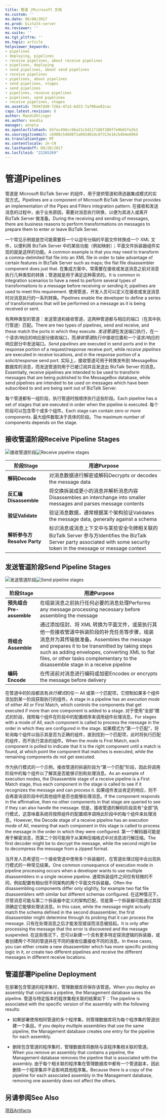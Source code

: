 ```yaml
---
title: 管道 |Microsoft 文档
ms.custom: ''
ms.date: 06/08/2017
ms.prod: biztalk-server
ms.reviewer: ''
ms.suite: ''
ms.tgt_pltfrm: ''
ms.topic: article
helpviewer_keywords:
- pipelines
- deploying, pipelines
- receive pipelines, about receive pipelines
- pipelines, deploying
- send pipelines, about send pipelines
- receive pipelines
- pipelines, about pipelines
- send pipelines, stages
- send pipelines
- pipelines, receive pipelines
- pipelines, send pipelines
- receive pipelines, stages
ms.assetid: 76947dd8-728a-4fa3-bd33-7a708ae82cac
caps.latest.revision: 8
author: MandiOhlinger
ms.author: mandia
manager: anneta
ms.openlocfilehash: b5fec49dcc9ba21c5d117188f280f7e9b65fe2b2
ms.sourcegitcommit: cb908c540d8f1a692d01dc8f313e16cb4b4e696d
ms.translationtype: MT
ms.contentlocale: zh-CN
ms.lasthandoff: 09/20/2017
ms.locfileid: "22265269"
---
```

# <a name="pipelines"></a><span data-ttu-id="40249-102">管道</span><span class="sxs-lookup"><span data-stu-id="40249-102">Pipelines</span></span>
<span data-ttu-id="40249-103">管道是 Microsoft BizTalk Server 的组件，用于提供管道和筛选器集成模式的实现方式。</span><span class="sxs-lookup"><span data-stu-id="40249-103">Pipelines are a component of Microsoft BizTalk Server that provides an implementation of the Pipes and Filters integration pattern.</span></span> <span data-ttu-id="40249-104">在接收和发送消息的过程中，由于业务原因，需要对消息执行转换，以便为其进入或离开 BizTalk Server 做准备。</span><span class="sxs-lookup"><span data-stu-id="40249-104">During the receiving and sending of messages, there are business reasons to perform transformations on messages to prepare them to enter or leave BizTalk Server.</span></span>  
  
 <span data-ttu-id="40249-105">一个常见示例就是您可能需要将一个以逗号分隔的平面文件转换成一个 XML 文件，以便利用 BizTalk Server 中的某些功能（例如映射）；平面文件拆装器组件实现的就是这样的功能。</span><span class="sxs-lookup"><span data-stu-id="40249-105">A common example is that you may need to transform a comma-delimited flat file into an XML file in order to take advantage of certain features in BizTalk Server such as maps; the flat file disassembler component does just that.</span></span> <span data-ttu-id="40249-106">在集成方案中，常需要在接收或发送消息之前对消息执行几种类型的转换；管道就是用于满足这种需求的。</span><span class="sxs-lookup"><span data-stu-id="40249-106">It is common in integration scenarios to have a need to perform several types of transformations to a message before receiving or sending it; pipelines are used to meet this requirement.</span></span> <span data-ttu-id="40249-107">使用管道，开发人员可以定义在接收或发送消息时对消息执行的一系列转换。</span><span class="sxs-lookup"><span data-stu-id="40249-107">Pipelines enable the developer to define a series of transformations that will be performed on a message as it is being received or sent.</span></span>  
  
 <span data-ttu-id="40249-108">有两种类型的管道：发送管道和接收管道，这两种管道都与相应的端口（在其中执行管道）匹配。</span><span class="sxs-lookup"><span data-stu-id="40249-108">There are two types of pipelines, send and receive, and these match the ports in which they execute.</span></span> <span data-ttu-id="40249-109">*发送管道*在发送端口执行，在一个请求/响应的响应部分接收端口，而*接收管道*执行中接收位置和一个请求/响应的响应部分中发送端口。</span><span class="sxs-lookup"><span data-stu-id="40249-109">*Send pipelines* are executed in send ports and in the response portion of a request/response receive port, while *receive pipelines* are executed in receive locations, and in the response portion of a solicit/response send port.</span></span> <span data-ttu-id="40249-110">实际上，接收管道可用于转换发布到 MessageBox 数据库的消息，而发送管道则用于已被订阅并且发送出 BizTalk Server 的消息。</span><span class="sxs-lookup"><span data-stu-id="40249-110">Essentially, receive pipelines are intended to be used to transform messages that are being published to the MessageBox database, while send pipelines are intended to be used on messages which have been subscribed to and are being sent out of BizTalk Server.</span></span>  
  
 <span data-ttu-id="40249-111">每个管道都有一组阶段，执行管道时按顺序执行这些阶段。</span><span class="sxs-lookup"><span data-stu-id="40249-111">Each pipeline has a set of stages that are executed in order when the pipeline is executed.</span></span> <span data-ttu-id="40249-112">每个阶段可以包含零个或多个组件。</span><span class="sxs-lookup"><span data-stu-id="40249-112">Each stage can contain zero or more components.</span></span> <span data-ttu-id="40249-113">最大组件数取决于具体的阶段。</span><span class="sxs-lookup"><span data-stu-id="40249-113">The maximum number of components depends on the stage.</span></span>  
  
## <a name="receive-pipeline-stages"></a><span data-ttu-id="40249-114">接收管道阶段</span><span class="sxs-lookup"><span data-stu-id="40249-114">Receive Pipeline Stages</span></span>  
 <span data-ttu-id="40249-115">![接收管道阶段](../core/media/arch-pipe-receive.gif "arch_pipe_receive")</span><span class="sxs-lookup"><span data-stu-id="40249-115">![Receive pipeline stages](../core/media/arch-pipe-receive.gif "arch_pipe_receive")</span></span>  
  
|<span data-ttu-id="40249-116">阶段</span><span class="sxs-lookup"><span data-stu-id="40249-116">Stage</span></span>|<span data-ttu-id="40249-117">用途</span><span class="sxs-lookup"><span data-stu-id="40249-117">Purpose</span></span>|  
|-----------|-------------|  
|<span data-ttu-id="40249-118">**解码**</span><span class="sxs-lookup"><span data-stu-id="40249-118">**Decode**</span></span>|<span data-ttu-id="40249-119">对消息数据进行解密或解码</span><span class="sxs-lookup"><span data-stu-id="40249-119">Decrypts or decodes the message data</span></span>|  
|<span data-ttu-id="40249-120">**反汇编**</span><span class="sxs-lookup"><span data-stu-id="40249-120">**Disassemble**</span></span>|<span data-ttu-id="40249-121">将交换拆装成更小的消息并解析消息内容</span><span class="sxs-lookup"><span data-stu-id="40249-121">Disassembles an interchange into smaller messages and parses message contents</span></span>|  
|<span data-ttu-id="40249-122">**验证**</span><span class="sxs-lookup"><span data-stu-id="40249-122">**Validate**</span></span>|<span data-ttu-id="40249-123">验证消息数据，通常根据某个架构验证</span><span class="sxs-lookup"><span data-stu-id="40249-123">Validates the message data, generally against a schema</span></span>|  
|<span data-ttu-id="40249-124">**解析参与方**</span><span class="sxs-lookup"><span data-stu-id="40249-124">**Resolve Party**</span></span>|<span data-ttu-id="40249-125">标识消息或消息上下文中与某些安全令牌相关联的 BizTalk Server 参与方</span><span class="sxs-lookup"><span data-stu-id="40249-125">Identifies the BizTalk Server party associated with some security token in the message or message context</span></span>|  
  
## <a name="send-pipeline-stages"></a><span data-ttu-id="40249-126">发送管道阶段</span><span class="sxs-lookup"><span data-stu-id="40249-126">Send Pipeline Stages</span></span>  
 <span data-ttu-id="40249-127">![发送管道阶段](../core/media/arch-pipe-send.gif "arch_pipe_send")</span><span class="sxs-lookup"><span data-stu-id="40249-127">![Send pipeline stages](../core/media/arch-pipe-send.gif "arch_pipe_send")</span></span>  
  
|<span data-ttu-id="40249-128">阶段</span><span class="sxs-lookup"><span data-stu-id="40249-128">Stage</span></span>|<span data-ttu-id="40249-129">用途</span><span class="sxs-lookup"><span data-stu-id="40249-129">Purpose</span></span>|  
|-----------|-------------|  
|<span data-ttu-id="40249-130">**预先组合**</span><span class="sxs-lookup"><span data-stu-id="40249-130">**Pre-assemble**</span></span>|<span data-ttu-id="40249-131">在组装消息之前执行任何必要的消息处理</span><span class="sxs-lookup"><span data-stu-id="40249-131">Performs any message processing necessary before assembling the message</span></span>|  
|<span data-ttu-id="40249-132">**将组合**</span><span class="sxs-lookup"><span data-stu-id="40249-132">**Assemble**</span></span>|<span data-ttu-id="40249-133">通过添加信封、将 XML 转换为平面文件，或是执行其他一些接收管道中拆装阶段的补充任务等步骤，组装消息并为其传输做准备。</span><span class="sxs-lookup"><span data-stu-id="40249-133">Assembles the message and prepares it to be transmitted by taking steps such as adding envelopes, converting XML to flat files, or other tasks complementary to the disassemble stage in a receive pipeline</span></span>|  
|<span data-ttu-id="40249-134">**编码**</span><span class="sxs-lookup"><span data-stu-id="40249-134">**Encode**</span></span>|<span data-ttu-id="40249-135">在传送前对消息进行编码或加密</span><span class="sxs-lookup"><span data-stu-id="40249-135">Encodes or encrypts the message before delivery</span></span>|  
  
 <span data-ttu-id="40249-136">在管道中的阶段都具有*执行模式*的任一 All 或第一个匹配项，它控制如果多个组件添加到某一阶段获取执行的组件。</span><span class="sxs-lookup"><span data-stu-id="40249-136">A stage in a pipeline has an *execution mode* of either All or First Match, which controls the components that get executed if more than one component is added to a stage.</span></span> <span data-ttu-id="40249-137">对于使用“全部”模式的阶段，按照每个组件在阶段中的配置顺序来调用组件处理消息。</span><span class="sxs-lookup"><span data-stu-id="40249-137">For stages with a mode of All, each component is called to process the message in the order in which they are configured in the stage.</span></span> <span data-ttu-id="40249-138">如果模式为“第一个匹配”，将轮询每个组件以指示其是否为正确的组件，直到找到一个匹配项，此时将执行匹配的组件，而不执行其余的组件。</span><span class="sxs-lookup"><span data-stu-id="40249-138">When the mode is First Match, each component is polled to indicate that it is the right component until a match is found, at which point the component that matches is executed, while the remaining components do not get executed.</span></span>  
  
 <span data-ttu-id="40249-139">作为执行模式的一个示例，接收管道的拆装阶段为“第一个匹配”阶段，因此将调用阶段中的每个组件以了解其是否能够识别和处理消息。</span><span class="sxs-lookup"><span data-stu-id="40249-139">As an example of execution modes, the Disassemble stage of a receive pipeline is a First Match stage, thus each component in the stage is called to see if it recognizes the message and can process it.</span></span> <span data-ttu-id="40249-140">如果组件发出肯定的响应，则不会再查询该阶段中的其他组件是否也能够处理消息。</span><span class="sxs-lookup"><span data-stu-id="40249-140">If the component responds in the affirmative, then no other components in that stage are queried to see if they can also handle the message.</span></span> <span data-ttu-id="40249-141">但是，接收管道的解码阶段具有“全部”执行模式，这意味着系统将按照组件的配置顺序调用此阶段中的每个组件来处理消息。</span><span class="sxs-lookup"><span data-stu-id="40249-141">However, the Decode stage of a receive pipeline has an execution mode of All, meaning that each component in this stage is called to process the message in the order in which they were configured.</span></span> <span data-ttu-id="40249-142">第一个解码器可能是用于解密消息，而第二个则可能用于从某种压缩格式中对消息进行解压缩。</span><span class="sxs-lookup"><span data-stu-id="40249-142">The first decoder might be to decrypt the message, while the second might be to decompress the message from a zipped format.</span></span>  
  
 <span data-ttu-id="40249-143">当开发人员希望在一个接收管道中使用多个拆装器时，在管道处理过程中会出现执行模式的一种常见结果。</span><span class="sxs-lookup"><span data-stu-id="40249-143">One common consequence of execution mode in pipeline processing occurs when a developer wants to use multiple disassemblers in a single receive pipeline.</span></span> <span data-ttu-id="40249-144">通常拆装组件之间仅有轻微的不同，例如配置有相似但不同架构的两个平面文件拆装器。</span><span class="sxs-lookup"><span data-stu-id="40249-144">Often the disassembling components differ only slightly, for example two flat file disassemblers with similar but different schemas configured.</span></span> <span data-ttu-id="40249-145">在这种情况下，尽管消息可能与第二个拆装器中定义的架构匹配，但是第一个拆装器可能通过其探测确定它能够处理该消息。</span><span class="sxs-lookup"><span data-stu-id="40249-145">In this case, while the message might actually match the schema defined in the second disassembler, the first disassembler might determine through its probing that it can process the message.</span></span> <span data-ttu-id="40249-146">只有在处理消息之后才能发现错误而消息被挂起。</span><span class="sxs-lookup"><span data-stu-id="40249-146">It is only after processing the message that the error is discovered and the message suspended.</span></span> <span data-ttu-id="40249-147">在这些情况下，您可以新建一个具有更多特定探测逻辑的拆装器，或者创建两个不同的管道并在不同的接收位置接收不同的消息。</span><span class="sxs-lookup"><span data-stu-id="40249-147">In these cases, you can either create a new disassembler which has more specific probing logic in it, or create two different pipelines and receive the different messages in different receive locations.</span></span>  
  
## <a name="pipeline-deployment"></a><span data-ttu-id="40249-148">管道部署</span><span class="sxs-lookup"><span data-stu-id="40249-148">Pipeline Deployment</span></span>  
 <span data-ttu-id="40249-149">在部署包含管道的程序集时，管理数据库将保存该管道。</span><span class="sxs-lookup"><span data-stu-id="40249-149">When you deploy an assembly that contains a pipeline, the Management database saves the pipeline.</span></span> <span data-ttu-id="40249-150">管道与特定版本的程序集相关联的结果如下：</span><span class="sxs-lookup"><span data-stu-id="40249-150">The pipeline is associated with the specific version of the assembly with the following results:</span></span>  
  
-   <span data-ttu-id="40249-151">如果部署使用相同管道的多个程序集，则管理数据库将为每个程序集的管道创建一个条目。</span><span class="sxs-lookup"><span data-stu-id="40249-151">If you deploy multiple assemblies that use the same pipeline, the Management database creates one entry for the pipeline for each assembly.</span></span>  
  
-   <span data-ttu-id="40249-152">删除包含管道的程序集时，管理数据库将删除与该程序集相关联的管道。</span><span class="sxs-lookup"><span data-stu-id="40249-152">When you remove an assembly that contains a pipeline, the Management database removes the pipeline that is associated with the assembly.</span></span> <span data-ttu-id="40249-153">由于每个相关联的程序集在管理数据库中都有一个管道副本，因此删除一个程序集并不会影响其他程序集。</span><span class="sxs-lookup"><span data-stu-id="40249-153">Because there is a copy of the pipeline for each associated assembly in the Management database, removing one assembly does not affect the others.</span></span>  
  
## <a name="see-also"></a><span data-ttu-id="40249-154">另请参阅</span><span class="sxs-lookup"><span data-stu-id="40249-154">See Also</span></span>  
 [<span data-ttu-id="40249-155">项目</span><span class="sxs-lookup"><span data-stu-id="40249-155">Artifacts</span></span>](../core/artifacts.md)